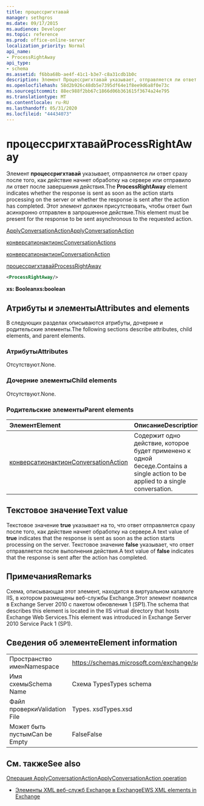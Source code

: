 ```yaml
---
title: процессригхтавай
manager: sethgros
ms.date: 09/17/2015
ms.audience: Developer
ms.topic: reference
ms.prod: office-online-server
localization_priority: Normal
api_name:
- ProcessRightAway
api_type:
- schema
ms.assetid: f6bba68b-ae4f-41c1-b3e7-c8a31cdb1b0c
description: Элемент Процессригхтавай указывает, отправляется ли ответ сразу после того, как действие начнет обработку на сервере или отправило ли ответ после завершения действия. Этот элемент должен присутствовать, чтобы ответ был асинхронно отправлен в запрошенное действие.
ms.openlocfilehash: 58d2b926c48db5e7395df64e1f8ee9d6a8f0e73c
ms.sourcegitcommit: 88ec988f2bb67c1866d06b361615f3674a24e795
ms.translationtype: MT
ms.contentlocale: ru-RU
ms.lasthandoff: 05/31/2020
ms.locfileid: "44434073"
---
```

# <a name="processrightaway"></a><span data-ttu-id="a827a-104">процессригхтавай</span><span class="sxs-lookup"><span data-stu-id="a827a-104">ProcessRightAway</span></span>

<span data-ttu-id="a827a-105">Элемент **процессригхтавай** указывает, отправляется ли ответ сразу после того, как действие начнет обработку на сервере или отправило ли ответ после завершения действия.</span><span class="sxs-lookup"><span data-stu-id="a827a-105">The **ProcessRightAway** element indicates whether the response is sent as soon as the action starts processing on the server or whether the response is sent after the action has completed.</span></span> <span data-ttu-id="a827a-106">Этот элемент должен присутствовать, чтобы ответ был асинхронно отправлен в запрошенное действие.</span><span class="sxs-lookup"><span data-stu-id="a827a-106">This element must be present for the response to be sent asynchronous to the requested action.</span></span> 
  
[<span data-ttu-id="a827a-107">ApplyConversationAction</span><span class="sxs-lookup"><span data-stu-id="a827a-107">ApplyConversationAction</span></span>](applyconversationaction.md)
  
[<span data-ttu-id="a827a-108">конверсатионактионс</span><span class="sxs-lookup"><span data-stu-id="a827a-108">ConversationActions</span></span>](conversationactions.md)
  
[<span data-ttu-id="a827a-109">конверсатионактион</span><span class="sxs-lookup"><span data-stu-id="a827a-109">ConversationAction</span></span>](conversationaction.md)
  
[<span data-ttu-id="a827a-110">процессригхтавай</span><span class="sxs-lookup"><span data-stu-id="a827a-110">ProcessRightAway</span></span>](processrightaway.md)
  
```XML
<ProcessRightAway/>
```

 <span data-ttu-id="a827a-111">**xs: Boolean**</span><span class="sxs-lookup"><span data-stu-id="a827a-111">**xs:boolean**</span></span>
## <a name="attributes-and-elements"></a><span data-ttu-id="a827a-112">Атрибуты и элементы</span><span class="sxs-lookup"><span data-stu-id="a827a-112">Attributes and elements</span></span>

<span data-ttu-id="a827a-113">В следующих разделах описываются атрибуты, дочерние и родительские элементы.</span><span class="sxs-lookup"><span data-stu-id="a827a-113">The following sections describe attributes, child elements, and parent elements.</span></span>
  
### <a name="attributes"></a><span data-ttu-id="a827a-114">Атрибуты</span><span class="sxs-lookup"><span data-stu-id="a827a-114">Attributes</span></span>

<span data-ttu-id="a827a-115">Отсутствуют.</span><span class="sxs-lookup"><span data-stu-id="a827a-115">None.</span></span>
  
### <a name="child-elements"></a><span data-ttu-id="a827a-116">Дочерние элементы</span><span class="sxs-lookup"><span data-stu-id="a827a-116">Child elements</span></span>

<span data-ttu-id="a827a-117">Отсутствуют.</span><span class="sxs-lookup"><span data-stu-id="a827a-117">None.</span></span>
  
### <a name="parent-elements"></a><span data-ttu-id="a827a-118">Родительские элементы</span><span class="sxs-lookup"><span data-stu-id="a827a-118">Parent elements</span></span>

|<span data-ttu-id="a827a-119">**Элемент**</span><span class="sxs-lookup"><span data-stu-id="a827a-119">**Element**</span></span>|<span data-ttu-id="a827a-120">**Описание**</span><span class="sxs-lookup"><span data-stu-id="a827a-120">**Description**</span></span>|
|:-----|:-----|
|[<span data-ttu-id="a827a-121">конверсатионактион</span><span class="sxs-lookup"><span data-stu-id="a827a-121">ConversationAction</span></span>](conversationaction.md) <br/> |<span data-ttu-id="a827a-122">Содержит одно действие, которое будет применено к одной беседе.</span><span class="sxs-lookup"><span data-stu-id="a827a-122">Contains a single action to be applied to a single conversation.</span></span>  <br/> |
   
## <a name="text-value"></a><span data-ttu-id="a827a-123">Текстовое значение</span><span class="sxs-lookup"><span data-stu-id="a827a-123">Text value</span></span>

<span data-ttu-id="a827a-124">Текстовое значение **true** указывает на то, что ответ отправляется сразу после того, как действие начнет обработку на сервере.</span><span class="sxs-lookup"><span data-stu-id="a827a-124">A text value of **true** indicates that the response is sent as soon as the action starts processing on the server.</span></span> <span data-ttu-id="a827a-125">Текстовое значение **false** указывает, что ответ отправляется после выполнения действия.</span><span class="sxs-lookup"><span data-stu-id="a827a-125">A text value of **false** indicates that the response is sent after the action has completed.</span></span> 
  
## <a name="remarks"></a><span data-ttu-id="a827a-126">Примечания</span><span class="sxs-lookup"><span data-stu-id="a827a-126">Remarks</span></span>

<span data-ttu-id="a827a-127">Схема, описывающая этот элемент, находится в виртуальном каталоге IIS, в котором размещены веб-службы Exchange.Этот элемент появился в Exchange Server 2010 с пакетом обновления 1 (SP1).</span><span class="sxs-lookup"><span data-stu-id="a827a-127">The schema that describes this element is located in the IIS virtual directory that hosts Exchange Web Services.This element was introduced in Exchange Server 2010 Service Pack 1 (SP1).</span></span>
  
## <a name="element-information"></a><span data-ttu-id="a827a-128">Сведения об элементе</span><span class="sxs-lookup"><span data-stu-id="a827a-128">Element information</span></span>

|||
|:-----|:-----|
|<span data-ttu-id="a827a-129">Пространство имен</span><span class="sxs-lookup"><span data-stu-id="a827a-129">Namespace</span></span>  <br/> |https://schemas.microsoft.com/exchange/services/2006/types  <br/> |
|<span data-ttu-id="a827a-130">Имя схемы</span><span class="sxs-lookup"><span data-stu-id="a827a-130">Schema Name</span></span>  <br/> |<span data-ttu-id="a827a-131">Схема Types</span><span class="sxs-lookup"><span data-stu-id="a827a-131">Types schema</span></span>  <br/> |
|<span data-ttu-id="a827a-132">Файл проверки</span><span class="sxs-lookup"><span data-stu-id="a827a-132">Validation File</span></span>  <br/> |<span data-ttu-id="a827a-133">Types. xsd</span><span class="sxs-lookup"><span data-stu-id="a827a-133">Types.xsd</span></span>  <br/> |
|<span data-ttu-id="a827a-134">Может быть пустым</span><span class="sxs-lookup"><span data-stu-id="a827a-134">Can be Empty</span></span>  <br/> |<span data-ttu-id="a827a-135">False</span><span class="sxs-lookup"><span data-stu-id="a827a-135">False</span></span>  <br/> |
   
## <a name="see-also"></a><span data-ttu-id="a827a-136">См. также</span><span class="sxs-lookup"><span data-stu-id="a827a-136">See also</span></span>



[<span data-ttu-id="a827a-137">Операция ApplyConversationAction</span><span class="sxs-lookup"><span data-stu-id="a827a-137">ApplyConversationAction operation</span></span>](applyconversationaction-operation.md)


- [<span data-ttu-id="a827a-138">Элементы XML веб-служб Exchange в Exchange</span><span class="sxs-lookup"><span data-stu-id="a827a-138">EWS XML elements in Exchange</span></span>](ews-xml-elements-in-exchange.md)

